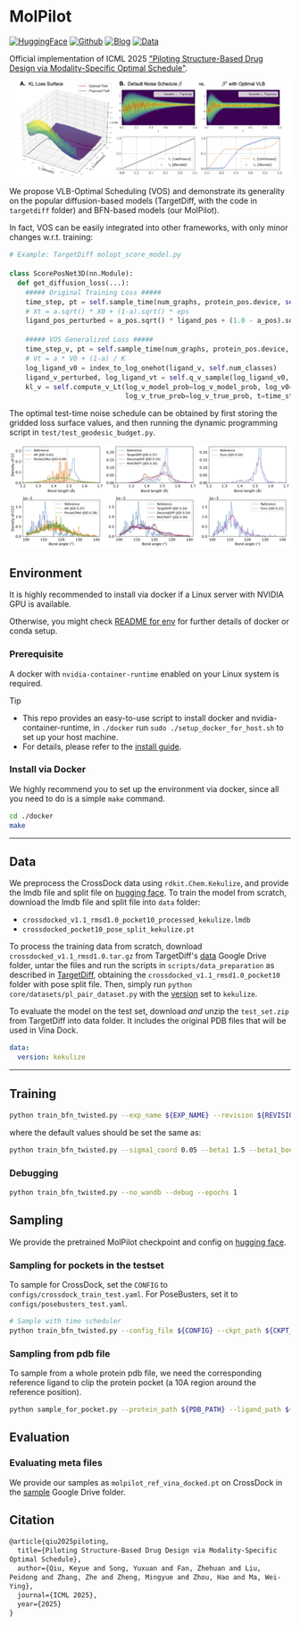 # MolPilot

[![HuggingFace](https://img.shields.io/badge/Hugging_Face-4d8cd8?style=for-the-badge&logo=huggingface&logoColor=white)](https://huggingface.co/GenSI/MolPilot)
[![Github](https://img.shields.io/badge/Github-4d8cd8?style=for-the-badge&logo=github&logoColor=white)](https://github.com/AlgoMole/MolCRAFT/tree/master)
[![Blog](https://img.shields.io/badge/Blog-3858bf?style=for-the-badge&logo=homepage&logoColor=white)](https://MolCRAFT-GenSI.github.io/)
[![Data](https://img.shields.io/badge/Data-4d8cd8?style=for-the-badge&logo=googledrive&logoColor=white)](https://drive.google.com/drive/folders/16KiwfMGUIk4a6mNU20GnUd0ah-mjNlhC?usp=share_link)


Official implementation of ICML 2025 ["Piloting Structure-Based Drug Design via Modality-Specific Optimal Schedule"](https://arxiv.org/abs/2505.07286).

![](../asset/molpilot_vos.png)

We propose VLB-Optimal Scheduling (VOS) and demonstrate its generality on the popular diffusion-based models (TargetDiff, with the code in `targetdiff` folder) and BFN-based models (our MolPilot). 

In fact, VOS can be easily integrated into other frameworks, with only minor changes w.r.t. training:

```python
# Example: TargetDiff molopt_score_model.py

class ScorePosNet3D(nn.Module):
  def get_diffusion_loss(...):
    ##### Original Training Loss #####
    time_step, pt = self.sample_time(num_graphs, protein_pos.device, self.sample_time_method)
    # Xt = a.sqrt() * X0 + (1-a).sqrt() * eps
    ligand_pos_perturbed = a_pos.sqrt() * ligand_pos + (1.0 - a_pos).sqrt() * pos_noise  # pos_noise * std

    ##### VOS Generalized Loss #####
    time_step_v, pt = self.sample_time(num_graphs, protein_pos.device, self.sample_time_method)
    # Vt = a * V0 + (1-a) / K
    log_ligand_v0 = index_to_log_onehot(ligand_v, self.num_classes)
    ligand_v_perturbed, log_ligand_vt = self.q_v_sample(log_ligand_v0, time_step_v, batch_ligand)
    kl_v = self.compute_v_Lt(log_v_model_prob=log_v_model_prob, log_v0=log_ligand_v0,
                             log_v_true_prob=log_v_true_prob, t=time_step_v, batch=batch_ligand)

```

The optimal test-time noise schedule can be obtained by first storing the gridded loss surface values, and then running the dynamic programming script in `test/test_geodesic_budget.py`.

![](../asset/molpilot_top1_bond_len_angle.png)

## Environment
It is highly recommended to install via docker if a Linux server with NVIDIA GPU is available.

Otherwise, you might check [README for env](docker/README.md) for further details of docker or conda setup.

### Prerequisite
A docker with `nvidia-container-runtime` enabled on your Linux system is required.

> [!TIP]
> - This repo provides an easy-to-use script to install docker and nvidia-container-runtime, in `./docker` run `sudo ./setup_docker_for_host.sh` to set up your host machine.
> - For details, please refer to the [install guide](https://docs.nvidia.com/datacenter/cloud-native/container-toolkit/latest/install-guide.html).


### Install via Docker
We highly recommend you to set up the environment via docker, since all you need to do is a simple `make` command.
```bash
cd ./docker
make
```

-----
## Data
We preprocess the CrossDock data using `rdkit.Chem.Kekulize`, and provide the lmdb file and split file on [hugging face](https://huggingface.co/GenSI/MolPilot/tree/main). To train the model from scratch, download the lmdb file and split file into `data` folder:
* `crossdocked_v1.1_rmsd1.0_pocket10_processed_kekulize.lmdb`
* `crossdocked_pocket10_pose_split_kekulize.pt`

To process the training data from scratch, download `crossdocked_v1.1_rmsd1.0.tar.gz` from TargetDiff's [data](https://drive.google.com/drive/folders/1j21cc7-97TedKh_El5E34yI8o5ckI7eK) Google Drive folder, untar the files and run the scripts in `scripts/data_preparation` as described in [TargetDiff](https://github.com/guanjq/targetdiff/tree/main?tab=readme-ov-file#data), obtaining the `crossdocked_v1.1_rmsd1.0_pocket10` folder with pose split file. Then, simply run `python core/datasets/pl_pair_dataset.py` with the [version](https://github.com/AlgoMole/MolCRAFT/blob/master/MolPilot/core/datasets/pl_pair_dataset.py#L700) set to `kekulize`.

To evaluate the model on the test set, download _and_ unzip the `test_set.zip` from TargetDiff into data folder. It includes the original PDB files that will be used in Vina Dock.

```yaml
data:
  version: kekulize
```

---
## Training
```bash
python train_bfn_twisted.py --exp_name ${EXP_NAME} --revision ${REVISION} --config_file configs/crossdock_train_test.yaml  --time_decoupled
```

where the default values should be set the same as:
```bash
python train_bfn_twisted.py --sigma1_coord 0.05 --beta1 1.5 --beta1_bond 1.5 --lr 5e-4 --time_emb_dim 0  --self_condition --epochs 30 --batch_size 16 --max_grad_norm Q --scheduler plateau --destination_prediction True --use_discrete_t True --num_samples 10 --sampling_strategy end_back_pmf --sample_num_atoms ref --ligand_atom_mode add_aromatic
```

### Debugging
```bash
python train_bfn_twisted.py --no_wandb --debug --epochs 1
```

## Sampling
We provide the pretrained MolPilot checkpoint and config on [hugging face](https://huggingface.co/GenSI/MolPilot/tree/main). 

### Sampling for pockets in the testset
To sample for CrossDock, set the `CONFIG` to `configs/crossdock_train_test.yaml`. For PoseBusters, set it to `configs/posebusters_test.yaml`.

```bash
# Sample with time scheduler
python train_bfn_twisted.py --config_file ${CONFIG} --ckpt_path ${CKPT_PATH} --time_scheduler_path ${TIME_SCHEDULER} --test_only --exp_name ${EXP_NAME} --revision ${REVISION} --num_samples ${NUM_MOLS_PER_POCKET} --sample_steps 100 --eval_batch_size ${BATCH_SIZE}
```

### Sampling from pdb file
To sample from a whole protein pdb file, we need the corresponding reference ligand to clip the protein pocket (a 10A region around the reference position).

```bash
python sample_for_pocket.py --protein_path ${PDB_PATH} --ligand_path ${SDF_PATH} --time_scheduler_path ${TIME_SCHEDULER} --num_samples ${NUM_MOLS_PER_POCKET}
```

## Evaluation

### Evaluating meta files
We provide our samples as `molpilot_ref_vina_docked.pt` on CrossDock in the [sample](https://drive.google.com/drive/folders/1A3Mthm9ksbfUnMCe5T2noGsiEV1RfChH?usp=sharing) Google Drive folder.

<!-- TODO:, together with all the baseline results on PoseBusters in the [sample_posebusters]() folder. -->


## Citation

```
@article{qiu2025piloting,
  title={Piloting Structure-Based Drug Design via Modality-Specific Optimal Schedule},
  author={Qiu, Keyue and Song, Yuxuan and Fan, Zhehuan and Liu, Peidong and Zhang, Zhe and Zheng, Mingyue and Zhou, Hao and Ma, Wei-Ying},
  journal={ICML 2025},
  year={2025}
}
```
